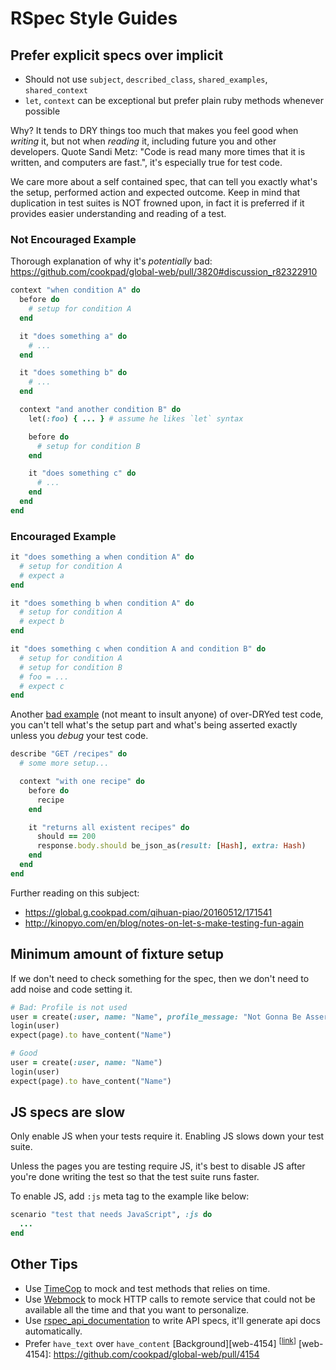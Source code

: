 # RSpec Style Guides

## Prefer explicit specs over implicit

- Should not use `subject`, `described_class`, `shared_examples`, `shared_context`
- `let`, `context` can be exceptional but prefer plain ruby methods whenever possible

Why? It tends to DRY things too much that makes you feel good when _writing_ it, but not when _reading_ it, including future you and other developers. Quote Sandi Metz: "Code is read many more times that it is written, and computers are fast.", it's especially true for test code.

We care more about a self contained spec, that can tell you exactly what's the setup, performed action and expected outcome. Keep in mind that duplication in test suites is NOT frowned upon, in fact it is preferred if it provides easier understanding and reading of a test.

### Not Encouraged Example

Thorough explanation of why it's _potentially_ bad: https://github.com/cookpad/global-web/pull/3820#discussion_r82322910

```ruby
context "when condition A" do
  before do
    # setup for condition A
  end

  it "does something a" do
    # ...
  end

  it "does something b" do
    # ...
  end

  context "and another condition B" do
    let(:foo) { ... } # assume he likes `let` syntax

    before do
      # setup for condition B
    end

    it "does something c" do
      # ...
    end
  end
end
```

### Encouraged Example

```ruby
it "does something a when condition A" do
  # setup for condition A
  # expect a
end

it "does something b when condition A" do
  # setup for condition A
  # expect b
end

it "does something c when condition A and condition B" do
  # setup for condition A
  # setup for condition B
  # foo = ...
  # expect c
end
```

Another [bad example](https://github.com/cookpad/global/blob/9dbb0d55cc413a639989622af02ea776d05dfe40/spec/requests/recipes_spec.rb#L190-L197) (not meant to insult anyone) of over-DRYed test code, you can't tell what's the setup part and what's being asserted exactly unless you _debug_ your test code.

```ruby
describe "GET /recipes" do
  # some more setup...

  context "with one recipe" do
    before do
      recipe
    end

    it "returns all existent recipes" do
      should == 200
      response.body.should be_json_as(result: [Hash], extra: Hash)
    end
  end
end
```

Further reading on this subject:

- https://global.g.cookpad.com/qihuan-piao/20160512/171541
- http://kinopyo.com/en/blog/notes-on-let-s-make-testing-fun-again

## Minimum amount of fixture setup

If we don't need to check something for the spec, then we don't need to add noise and code setting it.

```ruby
# Bad: Profile is not used
user = create(:user, name: "Name", profile_message: "Not Gonna Be Asserted")
login(user)
expect(page).to have_content("Name")

# Good
user = create(:user, name: "Name")
login(user)
expect(page).to have_content("Name")
```

## JS specs are slow

Only enable JS when your tests require it. Enabling JS slows down your test suite.

Unless the pages you are testing require JS, it's best to disable JS after you're done writing the test so that the test suite runs faster.

To enable JS, add `:js` meta tag to the example like below:

```ruby
scenario "test that needs JavaScript", :js do
  ...
end
```

## Other Tips

- Use [TimeCop](https://github.com/travisjeffery/timecop) to mock and test methods that relies on time.
- Use [Webmock](https://github.com/bblimke/webmock) to mock HTTP calls to remote service that could not be available all the time and that you want to personalize.
- Use [rspec_api_documentation](https://github.com/zipmark/rspec_api_documentation) to write API specs, it'll generate api docs automatically.
- <a name="have_text"></a>
  Prefer `have_text` over `have_content` [Background][web-4154]
  <sup>[[link](#have_text)]</sup>
  [web-4154]: https://github.com/cookpad/global-web/pull/4154
